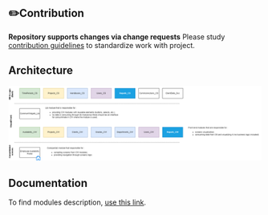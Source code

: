 ## ✏️Contribution
**Repository supports changes via change requests** Please study [contribution guidelines](CONTRIBUTION.md) to standardize work with project.

## Architecture
[![Architecture](/Employee_Availability_Architecture.drawio.png)](https://raw.githubusercontent.com/outsystems-kpmg-ua/Employee-Availability-Architecture/master/Employee_Availability_Architecture.drawio.png)

## Documentation
To find modules description, [use this link](Modules_Documentation.md).
